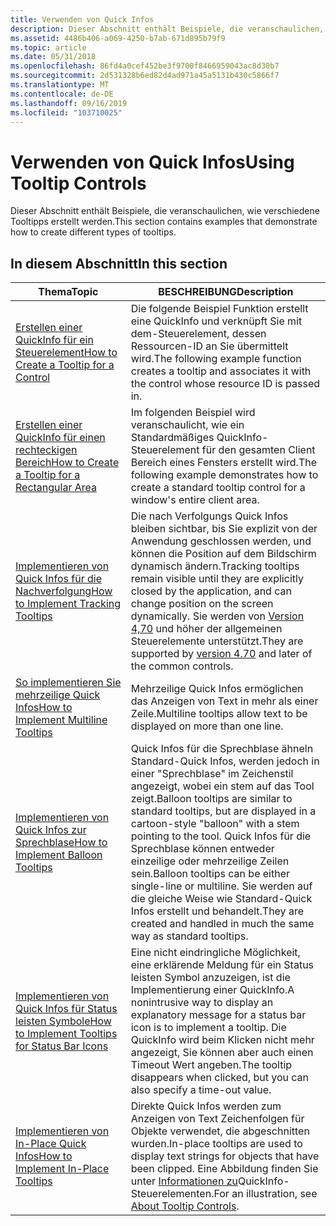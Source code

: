 ```yaml
---
title: Verwenden von Quick Infos
description: Dieser Abschnitt enthält Beispiele, die veranschaulichen, wie verschiedene Tooltipps erstellt werden.
ms.assetid: 4486b406-a069-4250-b7ab-671d895b79f9
ms.topic: article
ms.date: 05/31/2018
ms.openlocfilehash: 86fd4a0cef452be3f9700f8466959043ac8d30b7
ms.sourcegitcommit: 2d531328b6ed82d4ad971a45a5131b430c5866f7
ms.translationtype: MT
ms.contentlocale: de-DE
ms.lasthandoff: 09/16/2019
ms.locfileid: "103710025"
---
```

# <a name="using-tooltip-controls"></a><span data-ttu-id="6cf63-103">Verwenden von Quick Infos</span><span class="sxs-lookup"><span data-stu-id="6cf63-103">Using Tooltip Controls</span></span>

<span data-ttu-id="6cf63-104">Dieser Abschnitt enthält Beispiele, die veranschaulichen, wie verschiedene Tooltipps erstellt werden.</span><span class="sxs-lookup"><span data-stu-id="6cf63-104">This section contains examples that demonstrate how to create different types of tooltips.</span></span>

## <a name="in-this-section"></a><span data-ttu-id="6cf63-105">In diesem Abschnitt</span><span class="sxs-lookup"><span data-stu-id="6cf63-105">In this section</span></span>



| <span data-ttu-id="6cf63-106">Thema</span><span class="sxs-lookup"><span data-stu-id="6cf63-106">Topic</span></span>                                                                                                    | <span data-ttu-id="6cf63-107">BESCHREIBUNG</span><span class="sxs-lookup"><span data-stu-id="6cf63-107">Description</span></span>                                                                                                                                                                                                                                                                      |
|----------------------------------------------------------------------------------------------------------|----------------------------------------------------------------------------------------------------------------------------------------------------------------------------------------------------------------------------------------------------------------------------------|
| [<span data-ttu-id="6cf63-108">Erstellen einer QuickInfo für ein Steuerelement</span><span class="sxs-lookup"><span data-stu-id="6cf63-108">How to Create a Tooltip for a Control</span></span>](create-a-tooltip-for-a-control.md)<br/>                   | <span data-ttu-id="6cf63-109">Die folgende Beispiel Funktion erstellt eine QuickInfo und verknüpft Sie mit dem-Steuerelement, dessen Ressourcen-ID an Sie übermittelt wird.</span><span class="sxs-lookup"><span data-stu-id="6cf63-109">The following example function creates a tooltip and associates it with the control whose resource ID is passed in.</span></span> <br/>                                                                                                                                                  |
| [<span data-ttu-id="6cf63-110">Erstellen einer QuickInfo für einen rechteckigen Bereich</span><span class="sxs-lookup"><span data-stu-id="6cf63-110">How to Create a Tooltip for a Rectangular Area</span></span>](create-a-tooltip-for-a-rectangular-area.md)<br/> | <span data-ttu-id="6cf63-111">Im folgenden Beispiel wird veranschaulicht, wie ein Standardmäßiges QuickInfo-Steuerelement für den gesamten Client Bereich eines Fensters erstellt wird.</span><span class="sxs-lookup"><span data-stu-id="6cf63-111">The following example demonstrates how to create a standard tooltip control for a window's entire client area.</span></span> <br/>                                                                                                                                                       |
| [<span data-ttu-id="6cf63-112">Implementieren von Quick Infos für die Nachverfolgung</span><span class="sxs-lookup"><span data-stu-id="6cf63-112">How to Implement Tracking Tooltips</span></span>](implement-tracking-tooltips.md)<br/>                         | <span data-ttu-id="6cf63-113">Die nach Verfolgungs Quick Infos bleiben sichtbar, bis Sie explizit von der Anwendung geschlossen werden, und können die Position auf dem Bildschirm dynamisch ändern.</span><span class="sxs-lookup"><span data-stu-id="6cf63-113">Tracking tooltips remain visible until they are explicitly closed by the application, and can change position on the screen dynamically.</span></span> <span data-ttu-id="6cf63-114">Sie werden von [Version 4,70](common-control-versions.md) und höher der allgemeinen Steuerelemente unterstützt.</span><span class="sxs-lookup"><span data-stu-id="6cf63-114">They are supported by [version 4.70](common-control-versions.md) and later of the common controls.</span></span> <br/>                         |
| [<span data-ttu-id="6cf63-115">So implementieren Sie mehrzeilige Quick Infos</span><span class="sxs-lookup"><span data-stu-id="6cf63-115">How to Implement Multiline Tooltips</span></span>](implement-multiline-tooltips.md)<br/>                       | <span data-ttu-id="6cf63-116">Mehrzeilige Quick Infos ermöglichen das Anzeigen von Text in mehr als einer Zeile.</span><span class="sxs-lookup"><span data-stu-id="6cf63-116">Multiline tooltips allow text to be displayed on more than one line.</span></span> <br/>                                                                                                                                                                                                 |
| [<span data-ttu-id="6cf63-117">Implementieren von Quick Infos zur Sprechblase</span><span class="sxs-lookup"><span data-stu-id="6cf63-117">How to Implement Balloon Tooltips</span></span>](implement-balloon-tooltips.md)<br/>                           | <span data-ttu-id="6cf63-118">Quick Infos für die Sprechblase ähneln Standard-Quick Infos, werden jedoch in einer "Sprechblase" im Zeichenstil angezeigt, wobei ein stem auf das Tool zeigt.</span><span class="sxs-lookup"><span data-stu-id="6cf63-118">Balloon tooltips are similar to standard tooltips, but are displayed in a cartoon-style "balloon" with a stem pointing to the tool.</span></span> <span data-ttu-id="6cf63-119">Quick Infos für die Sprechblase können entweder einzeilige oder mehrzeilige Zeilen sein.</span><span class="sxs-lookup"><span data-stu-id="6cf63-119">Balloon tooltips can be either single-line or multiline.</span></span> <span data-ttu-id="6cf63-120">Sie werden auf die gleiche Weise wie Standard-Quick Infos erstellt und behandelt.</span><span class="sxs-lookup"><span data-stu-id="6cf63-120">They are created and handled in much the same way as standard tooltips.</span></span> <br/> |
| [<span data-ttu-id="6cf63-121">Implementieren von Quick Infos für Status leisten Symbole</span><span class="sxs-lookup"><span data-stu-id="6cf63-121">How to Implement Tooltips for Status Bar Icons</span></span>](implement-tooltips-for-status-bar-icons.md)<br/> | <span data-ttu-id="6cf63-122">Eine nicht eindringliche Möglichkeit, eine erklärende Meldung für ein Status leisten Symbol anzuzeigen, ist die Implementierung einer QuickInfo.</span><span class="sxs-lookup"><span data-stu-id="6cf63-122">A nonintrusive way to display an explanatory message for a status bar icon is to implement a tooltip.</span></span> <span data-ttu-id="6cf63-123">Die QuickInfo wird beim Klicken nicht mehr angezeigt, Sie können aber auch einen Timeout Wert angeben.</span><span class="sxs-lookup"><span data-stu-id="6cf63-123">The tooltip disappears when clicked, but you can also specify a time-out value.</span></span> <br/>                                                                                |
| [<span data-ttu-id="6cf63-124">Implementieren von In-Place Quick Infos</span><span class="sxs-lookup"><span data-stu-id="6cf63-124">How to Implement In-Place Tooltips</span></span>](implement-in-place-tooltips.md)<br/>                         | <span data-ttu-id="6cf63-125">Direkte Quick Infos werden zum Anzeigen von Text Zeichenfolgen für Objekte verwendet, die abgeschnitten wurden.</span><span class="sxs-lookup"><span data-stu-id="6cf63-125">In-place tooltips are used to display text strings for objects that have been clipped.</span></span> <span data-ttu-id="6cf63-126">Eine Abbildung finden Sie unter [Informationen zu](tooltip-controls.md)QuickInfo-Steuerelementen.</span><span class="sxs-lookup"><span data-stu-id="6cf63-126">For an illustration, see [About Tooltip Controls](tooltip-controls.md).</span></span> <br/>                                                                                                      |



 

 

 





